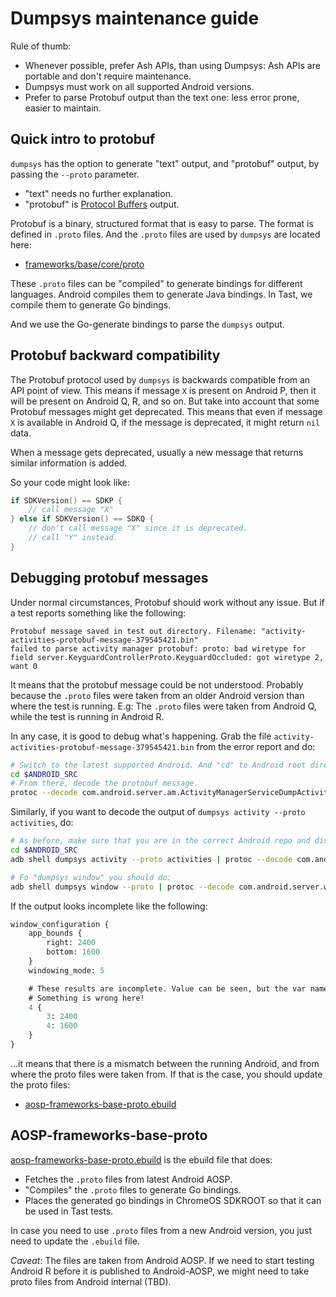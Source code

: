 # Dumpsys maintenance guide

Rule of thumb:

*   Whenever possible, prefer Ash APIs, than using Dumpsys: Ash APIs are
    portable and don't require maintenance.
*   Dumpsys must work on all supported Android versions.
*   Prefer to parse Protobuf output than the text one: less error prone, easier
    to maintain.

## Quick intro to protobuf

`dumpsys` has the option to generate "text" output, and "protobuf" output, by
passing the `--proto` parameter.

*   "text" needs no further explanation.
*   "protobuf" is [Protocol Buffers][protocol-buffers] output.

Protobuf is a binary, structured format that is easy to parse. The format is
defined in `.proto` files. And the `.proto` files are used by `dumpsys` are
located here:

*   [frameworks/base/core/proto][frameworks-base]

[protocol-buffers]: https://developers.google.com/protocol-buffers/
[frameworks-base]: https://android.googlesource.com/platform/frameworks/base/+/refs/heads/android10-dev/core/proto/

These `.proto` files can be "compiled" to generate bindings for different
languages. Android compiles them to generate Java bindings. In Tast, we compile
them to generate Go bindings.

And we use the Go-generate bindings to parse the `dumpsys` output.

## Protobuf backward compatibility

The Protobuf protocol used by `dumpsys` is backwards compatible from an API
point of view. This means if message `X` is present on Android P, then it will
be present on Android Q, R, and so on. But take into account that some Protobuf
messages might get deprecated. This means that even if message `X` is available
in Android Q, if the message is deprecated, it might return `nil` data.

When a message gets deprecated, usually a new message that returns similar
information is added.

So your code might look like:

```go
if SDKVersion() == SDKP {
    // call message "X"
} else if SDKVersion() == SDKQ {
    // don't call message "X" since it is deprecated.
    // call "Y" instead.
}
```

## Debugging protobuf messages

Under normal circumstances, Protobuf should work without any issue. But if a
test reports something like the following:

    Protobuf message saved in test out directory. Filename: "activity-activities-protobuf-message-379545421.bin"
    failed to parse activity manager protobuf: proto: bad wiretype for field server.KeyguardControllerProto.KeyguardOccluded: got wiretype 2, want 0

It means that the protobuf message could be not understood. Probably because the
`.proto` files were taken from an older Android version than where the test is
running. E.g: The `.proto` files were taken from Android Q, while the test is
running in Android R.

In any case, it is good to debug what's happening. Grab the file
`activity-activities-protobuf-message-379545421.bin` from the error report and
do:

```sh
# Switch to the latest supported Android. And "cd" to Android root directory.
cd $ANDROID_SRC
# From there, decode the protobuf message.
protoc --decode com.android.server.am.ActivityManagerServiceDumpActivitiesProto frameworks/base/core/proto/android/server/activitymanagerservice.proto < protobuf-message-490183657.bin
```

Similarly, if you want to decode the output of `dumpsys activity --proto
activities`, do:

```sh
# As before, make sure that you are in the correct Android repo and directory:
cd $ANDROID_SRC
adb shell dumpsys activity --proto activities | protoc --decode com.android.server.am.ActivityManagerServiceDumpActivitiesProto frameworks/base/core/proto/android/server/activitymanagerservice.proto

# Fo "dumpsys window" you should do:
adb shell dumpsys window --proto | protoc --decode com.android.server.wm.WindowManagerServiceDumpProto frameworks/base/core/proto/android/server/windowmanagerservice.proto
```

If the output looks incomplete like the following:

```proto
window_configuration {
    app_bounds {
        right: 2400
        bottom: 1600
    }
    windowing_mode: 5

    # These results are incomplete. Value can be seen, but the var name not.
    # Something is wrong here!
    4 {
        3: 2400
        4: 1600
    }
}
```

...it means that there is a mismatch between the running Android, and from where
the proto files were taken from. If that is the case, you should update the
proto files:

*   [aosp-frameworks-base-proto.ebuild][aosp-frameworks-proto]

[aosp-frameworks-proto]: http://cs/chromeos_public/src/third_party/chromiumos-overlay/chromeos-base/aosp-frameworks-base-proto/

## AOSP-frameworks-base-proto

[aosp-frameworks-base-proto.ebuild][aosp-frameworks-proto] is the ebuild file
that does:

*   Fetches the `.proto` files from latest Android AOSP.
*   "Compiles" the `.proto` files to generate Go bindings.
*   Places the generated go bindings in ChromeOS SDKROOT so that it can be used
    in Tast tests.

In case you need to use `.proto` files from a new Android version, you just need
to update the `.ebuild` file.

*Caveat*: The files are taken from Android AOSP. If we need to start testing
Android R before it is published to Android-AOSP, we might need to take proto
files from Android internal (TBD).
